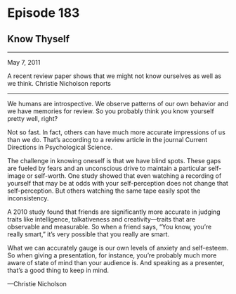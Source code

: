# Episode 183

## Know Thyself

---

May 7, 2011

A recent review paper shows that we might not know ourselves as well as we think. Christie Nicholson reports

---

We humans are introspective. We observe patterns of our own behavior and we have memories for review. So you probably think you know yourself pretty well, right?

Not so fast. In fact, others can have much more accurate impressions of us than we do. That’s according to a review article in the journal Current Directions in Psychological Science.

The challenge in knowing oneself is that we have blind spots. These gaps are fueled by fears and an unconscious drive to maintain a particular self-image or self-worth. One study showed that even watching a recording of yourself that may be at odds with your self-perception does not change that self-perception. But others watching the same tape easily spot the inconsistency.

A 2010 study found that friends are significantly more accurate in judging traits like intelligence, talkativeness and creativity—traits that are observable and measurable. So when a friend says, “You know, you’re really smart,” it’s very possible that you really are smart.

What we can accurately gauge is our own levels of anxiety and self-esteem. So when giving a presentation, for instance, you’re probably much more aware of state of mind than your audience is. And speaking as a presenter, that’s a good thing to keep in mind.

—Christie Nicholson

